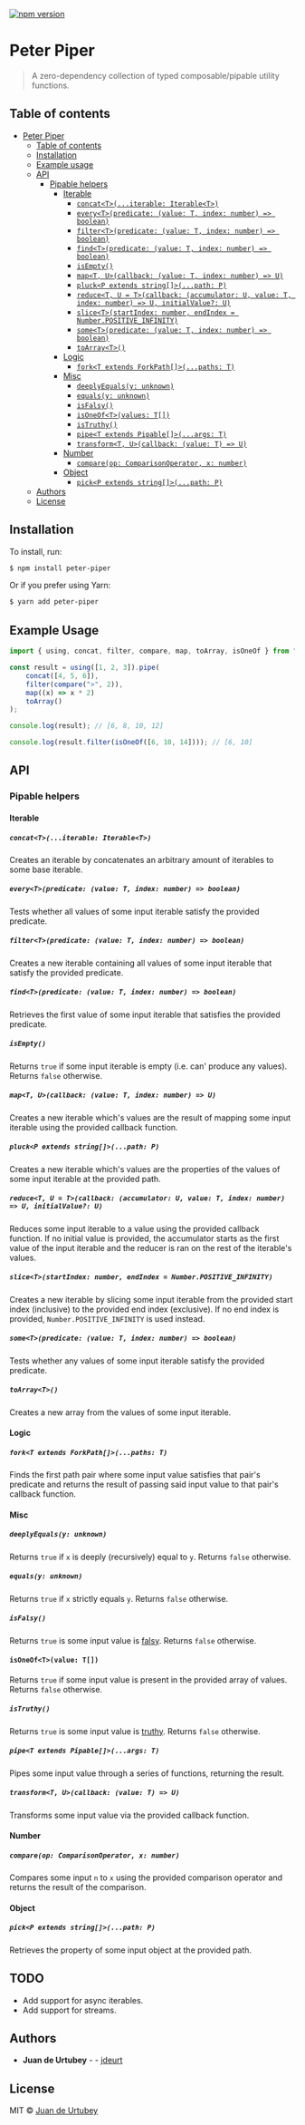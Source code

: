 [![npm version](https://badge.fury.io/js/peter-piper.svg)](https://badge.fury.io/js/peter-piper)

# Peter Piper

> A zero-dependency collection of typed composable/pipable utility functions.

## Table of contents

-   [Peter Piper](#peter-piper)
    -   [Table of contents](#table-of-contents)
    -   [Installation](#installation)
    -   [Example usage](#example-usage)
    -   [API](#api)
        -   [Pipable helpers](#pipable-helpers)
            -   [Iterable](#iterable)
                -   [`concat<T>(...iterable: Iterable<T>)`](#conctiterablet-iterablet)
                -   [`every<T>(predicate: (value: T, index: number) => boolean)`](#everytpredicate-value-t-index-number--boolean)
                -   [`filter<T>(predicate: (value: T, index: number) => boolean)`](#filtertpredicate-value-t-index-number--boolean)
                -   [`find<T>(predicate: (value: T, index: number) => boolean)`](#findtpredicate-value-t-index-number--boolean)
                -   [`isEmpty()`](#isempty)
                -   [`map<T, U>(callback: (value: T, index: number) => U)`](#maptu-callback-value-t-index-number--u)
                -   [`pluck<P extends string[]>(...path: P)`](#pluckp-extends-stringpath-p)
                -   [`reduce<T, U = T>(callback: (accumulator: U, value: T, index: number) => U, initialValue?: U)`](#reducetu--t-callback-accumulator-u-value-t-index-number--u-initialvalue-u)
                -   [`slice<T>(startIndex: number, endIndex = Number.POSITIVE_INFINITY)`](#slicetstartindex-number-endindex--numberpositiveinfinity)
                -   [`some<T>(predicate: (value: T, index: number) => boolean)`](#sometpredicate-value-t-index-number--boolean)
                -   [`toArray<T>()`](#toarrayt)
            -   [Logic](#logic)
                -   [`fork<T extends ForkPath[]>(...paths: T)`](#forkt-extends-forkpathpaths-t)
            -   [Misc](#misc)
                -   [`deeplyEquals(y: unknown)`](#deeplyequalsy-unknown)
                -   [`equals(y: unknown)`](#equalsy-unknown)
                -   [`isFalsy()`](#isfalsy)
                -   [`isOneOf<T>(values: T[])`](#isonofvalues-t)
                -   [`isTruthy()`](#istruthy)
                -   [`pipe<T extends Pipable[]>(...args: T)`](#pipet-extends-pipableargs-t)
                -   [`transform<T, U>(callback: (value: T) => U)`](#transformtu-callback-value-t--u)
            -   [Number](#number)
                -   [`compare(op: ComparisonOperator, x: number)`](#compareop-comparisonoperator-x-number)
            -   [Object](#object)
                -   [`pick<P extends string[]>(...path: P)`](#pickp-extends-stringpath-p)
    -   [Authors](#authors)
    -   [License](#license)

## Installation

To install, run:

```sh
$ npm install peter-piper
```

Or if you prefer using Yarn:

```sh
$ yarn add peter-piper
```

## Example Usage

```js
import { using, concat, filter, compare, map, toArray, isOneOf } from "peter-piper";

const result = using([1, 2, 3]).pipe(
    concat([4, 5, 6]),
    filter(compare(">", 2)),
    map((x) => x * 2)
    toArray()
);

console.log(result); // [6, 8, 10, 12]

console.log(result.filter(isOneOf([6, 10, 14]))); // [6, 10]
```

## API

### Pipable helpers

#### Iterable

##### `concat<T>(...iterable: Iterable<T>)`

Creates an iterable by concatenates an arbitrary amount of iterables to some base iterable.

##### `every<T>(predicate: (value: T, index: number) => boolean)`

Tests whether all values of some input iterable satisfy the provided predicate.

##### `filter<T>(predicate: (value: T, index: number) => boolean)`

Creates a new iterable containing all values of some input iterable that satisfy the provided predicate.

##### `find<T>(predicate: (value: T, index: number) => boolean)`

Retrieves the first value of some input iterable that satisfies the provided predicate.

##### `isEmpty()`

Returns `true` if some input iterable is empty (i.e. can' produce any values). Returns `false` otherwise.

##### `map<T, U>(callback: (value: T, index: number) => U)`

Creates a new iterable which's values are the result of mapping some input iterable using the provided callback function.

##### `pluck<P extends string[]>(...path: P)`

Creates a new iterable which's values are the properties of the values of some input iterable at the provided path.

##### `reduce<T, U = T>(callback: (accumulator: U, value: T, index: number) => U, initialValue?: U)`

Reduces some input iterable to a value using the provided callback function.
If no initial value is provided, the accumulator starts as the first value of the input iterable and the reducer is ran on the rest of the iterable's values.

##### `slice<T>(startIndex: number, endIndex = Number.POSITIVE_INFINITY)`

Creates a new iterable by slicing some input iterable from the provided start index (inclusive) to the provided end index (exclusive).
If no end index is provided, `Number.POSITIVE_INFINITY` is used instead.

##### `some<T>(predicate: (value: T, index: number) => boolean)`

Tests whether any values of some input iterable satisfy the provided predicate.

##### `toArray<T>()`

Creates a new array from the values of some input iterable.

#### Logic

##### `fork<T extends ForkPath[]>(...paths: T)`

Finds the first path pair where some input value satisfies that pair's predicate and returns the result of passing said input value to that pair's callback function.

#### Misc

##### `deeplyEquals(y: unknown)`

Returns `true` if `x` is deeply (recursively) equal to `y`. Returns `false` otherwise.

##### `equals(y: unknown)`

Returns `true` if `x` strictly equals `y`. Returns `false` otherwise.

##### `isFalsy()`

Returns `true` is some input value is [falsy](https://developer.mozilla.org/en-US/docs/Glossary/Falsy). Returns `false` otherwise.

#### `isOneOf<T>(value: T[])`

Returns `true` if some input value is present in the provided array of values. Returns `false` otherwise.

##### `isTruthy()`

Returns `true` is some input value is [truthy](https://developer.mozilla.org/en-US/docs/Glossary/Truthy). Returns `false` otherwise.

##### `pipe<T extends Pipable[]>(...args: T)`

Pipes some input value through a series of functions, returning the result.

##### `transform<T, U>(callback: (value: T) => U)`

Transforms some input value via the provided callback function.

#### Number

##### `compare(op: ComparisonOperator, x: number)`

Compares some input `n` to `x` using the provided comparison operator and returns the result of the comparison.

#### Object

##### `pick<P extends string[]>(...path: P)`

Retrieves the property of some input object at the provided path.

## TODO

-   Add support for async iterables.
-   Add support for streams.

## Authors

-   **Juan de Urtubey** - - [jdeurt](https://github.com/jdeurt)

## License

MIT © [Juan de Urtubey](https://github.com/jdeurt)
